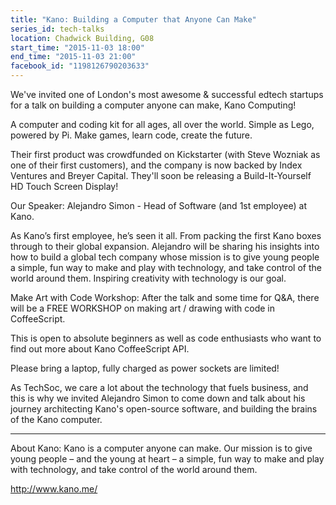 ```yaml
---
title: "Kano: Building a Computer that Anyone Can Make"
series_id: tech-talks
location: Chadwick Building, G08
start_time: "2015-11-03 18:00"
end_time: "2015-11-03 21:00"
facebook_id: "1198126790203633"
---
```


We've invited one of London's most awesome & successful edtech startups for a talk on building a computer anyone can make, Kano Computing!

A computer and coding kit for all ages, all over the world. Simple as Lego, powered by Pi. Make games, learn code, create the future. 

Their first product was crowdfunded on Kickstarter (with Steve Wozniak as one of their first customers), and the company is now backed by Index Ventures and Breyer Capital. They'll soon be releasing a Build-It-Yourself HD Touch Screen Display!


Our Speaker: 
Alejandro Simon - Head of Software (and 1st employee) at Kano. 

As Kano’s first employee, he’s seen it all. From packing the first Kano boxes through to their global expansion. Alejandro will be sharing his insights into how to build a global tech company whose mission is to give young people a simple, fun way to make and play with technology, and take control of the world around them. Inspiring creativity with technology is our goal.


Make Art with Code Workshop:
After the talk and some time for Q&A, there will be a FREE WORKSHOP on making art / drawing with code in CoffeeScript.

This is open to absolute beginners as well as code enthusiasts who want to find out more about Kano CoffeeScript API. 

Please bring a laptop, fully charged as power sockets are limited!


As TechSoc, we care a lot about the technology that fuels business, and this is why we invited Alejandro Simon to come down and talk about his journey architecting Kano's open-source software, and building the brains of the Kano computer.

---

About Kano:
Kano is a computer anyone can make. Our mission is to give young people – and the young at heart – a simple, fun way to make and play with technology, and take control of the world around them.

<http://www.kano.me/>

